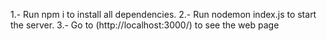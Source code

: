 1.- Run npm i to install all dependencies.
2.- Run nodemon index.js to start the server.
3.- Go to (http://localhost:3000/) to see the web page
